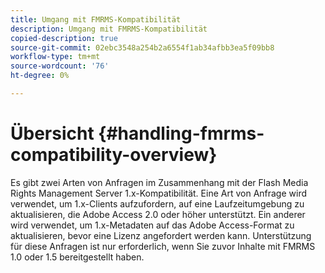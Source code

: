 ```yaml
---
title: Umgang mit FMRMS-Kompatibilität
description: Umgang mit FMRMS-Kompatibilität
copied-description: true
source-git-commit: 02ebc3548a254b2a6554f1ab34afbb3ea5f09bb8
workflow-type: tm+mt
source-wordcount: '76'
ht-degree: 0%

---
```


# Übersicht {#handling-fmrms-compatibility-overview}

Es gibt zwei Arten von Anfragen im Zusammenhang mit der Flash Media Rights Management Server 1.x-Kompatibilität. Eine Art von Anfrage wird verwendet, um 1.x-Clients aufzufordern, auf eine Laufzeitumgebung zu aktualisieren, die Adobe Access 2.0 oder höher unterstützt. Ein anderer wird verwendet, um 1.x-Metadaten auf das Adobe Access-Format zu aktualisieren, bevor eine Lizenz angefordert werden kann. Unterstützung für diese Anfragen ist nur erforderlich, wenn Sie zuvor Inhalte mit FMRMS 1.0 oder 1.5 bereitgestellt haben.
